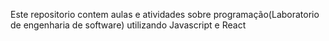 Este repositorio contem aulas e atividades sobre programação(Laboratorio de engenharia de software) utilizando Javascript e React
